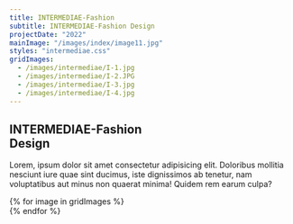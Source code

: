 ```yaml
---
title: INTERMEDIAE-Fashion
subtitle: INTERMEDIAE-Fashion Design
projectDate: "2022"
mainImage: "/images/index/image11.jpg"
styles: "intermediae.css"
gridImages:
  - /images/intermediae/I-1.jpg
  - /images/intermediae/I-2.JPG
  - /images/intermediae/I-3.jpg
  - /images/intermediae/I-4.jpg
---
```

<section class="section">
    <div class="details-container">
        <h1 class="title">INTERMEDIAE-Fashion<br>Design</h1>
        <p class="description">Lorem, ipsum dolor sit amet consectetur adipisicing elit. Doloribus mollitia nesciunt iure quae sint ducimus, iste dignissimos ab tenetur, nam voluptatibus aut minus non quaerat minima! Quidem rem earum culpa?</p>
    </div>
    <div class="grid container">
        <div class="grid one">
            {% for image in gridImages %}
                <div class="image-container">
                    <img class="img" src="{{ image }}" alt="">
                </div>
            {% endfor %}
        </div>
    </div>
</section>